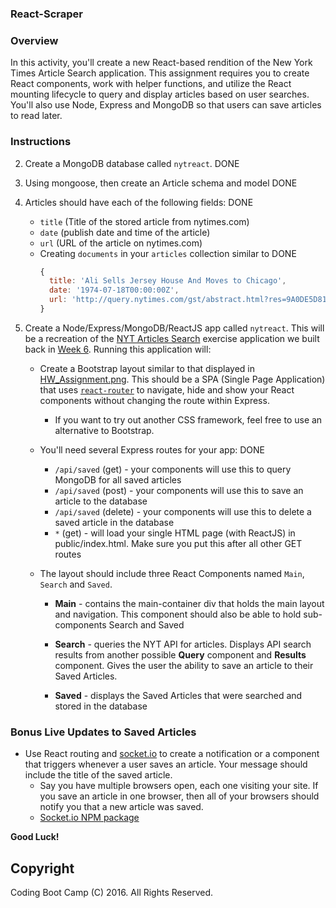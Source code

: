  ### React-Scraper

 ### Overview
 
 In this activity, you'll create a new React-based rendition of the New York Times Article Search application. This assignment requires you to create React components, work with helper functions, and utilize the React mounting lifecycle to query and display articles based on user searches. You'll also use Node, Express and MongoDB so that users can save articles to read later.
 
 ### Instructions
 
 2. Create a MongoDB database called `nytreact`.  DONE
 3. Using mongoose, then create an Article schema and model  DONE
 4. Articles should have each of the following fields:        DONE
    * `title` (Title of the stored article from nytimes.com)
    * `date` (publish date and time of the article)
    * `url` (URL of the article on nytimes.com)
    * Creating `documents` in your `articles` collection similar to   DONE
      ```js
      {
        title: 'Ali Sells Jersey House And Moves to Chicago',
        date: '1974-07-18T00:00:00Z',
        url: 'http://query.nytimes.com/gst/abstract.html?res=9A0DE5D8173FEF34BC4052DFB166838F669EDE'
      }
      ```
 
 5. Create a Node/Express/MongoDB/ReactJS app called `nytreact`. This will be a recreation of the [NYT Articles Search](http://nytarticle-search.herokuapp.com/) exercise application we built back in [Week 6](../../../06-ajax/01-Activities/16-NYTSearch/Solved/NYTArticleSearch_Best_Solution/nyt-example.html). Running this application will:
 
    * Create a Bootstrap layout similar to that displayed in [HW_Assignment.png](HW_Assignment.png). This should be a SPA (Single Page Application) that uses [`react-router`](https://github.com/reactjs/react-router) to navigate, hide and show your React components without changing the route within Express.
 
      * If you want to try out another CSS framework, feel free to use an alternative to Bootstrap.
    * You'll need several Express routes for your app: DONE
      * `/api/saved` (get) - your components will use this to query MongoDB for all saved articles
      * `/api/saved` (post) - your components will use this to save an article to the database
      * `/api/saved` (delete) - your components will use this to delete a saved article in the database
      * `*` (get) - will load your single HTML page (with ReactJS) in public/index.html. Make sure you put this after all other GET routes
 
    * The layout should include three React Components named `Main`, `Search` and `Saved`.
 
      * **Main** - contains the main-container div that holds the main layout and navigation. This component should also be able to hold sub-components Search and Saved
 
      * **Search** - queries the NYT API for articles. Displays API search results from another possible **Query** component and **Results** component. Gives the user the ability to save an article to their Saved Articles.
 
      * **Saved** - displays the Saved Articles that were searched and stored in the database
 
 ### Bonus Live Updates to Saved Articles
 
 * Use React routing and [socket.io](http://socket.io) to create a notification or a component that triggers whenever a user saves an article. Your message should include the title of the saved article.
   * Say you have multiple browsers open, each one visiting your site. If you save an article in one browser, then all of your browsers should notify you that a new article was saved.
   * [Socket.io NPM package](https://www.npmjs.com/package/socket.io)

 **Good Luck!**
 
 ## Copyright
 
	
 Coding Boot Camp (C) 2016. All Rights Reserved.
